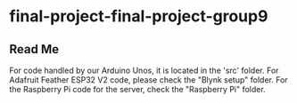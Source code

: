# final-project-final-project-group9
## Read Me

For code handled by our Arduino Unos, it is located in the 'src' folder. For Adafruit Feather ESP32 V2 code, please check the "Blynk setup" folder. For the Raspberry Pi code for the server, check the "Raspberry Pi" folder. 
